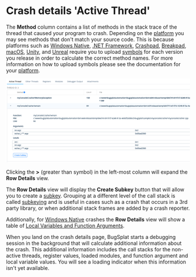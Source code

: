 # Crash details 'Active Thread'

The **Method** column contains a list of methods in the stack trace of the thread that caused your program to crash. Depending on the [platform](../../introduction/getting-started/integrations/) you may see methods that don't match your source code. This is because platforms such as [Windows Native](../../introduction/getting-started/integrations/desktop/cplusplus/), [.NET Framework](../../introduction/getting-started/integrations/desktop/windows-dot-net-framework.md), [Crashpad](../../introduction/getting-started/integrations/cross-platform/crashpad/), [Breakpad](../../introduction/getting-started/integrations/cross-platform/breakpad.md), [macOS](../../introduction/getting-started/integrations/desktop/macos.md), [Unity](../../introduction/getting-started/integrations/game-development/unity.md), and [Unreal](../../introduction/getting-started/integrations/game-development/unreal-engine.md) require you to upload [symbols](../../introduction/development/working-with-symbol-files/) for each version you release in order to calculate the correct method names. For more information on how to upload symbols please see the documentation for your [platform](../../introduction/getting-started/integrations/).

![Crash Details ACtive Thread](../../.gitbook/assets/crash-details-active-thread.png)

Clicking the **&gt;** \(greater than symbol\) in the left-most column will expand the **Row Details** view.

The **Row Details** view will display the **Create Subkey** button that will allow you to create a [subkey](../../introduction/development/using-subkeying-to-find-difficult-crashes.md). Grouping at a different level of the call stack is called [subkeying](../../introduction/development/using-subkeying-to-find-difficult-crashes.md) and is useful in cases such as a crash that occurs in a 3rd party library, or when additional stack frames are added by a crash reporter.

Additionally, for [Windows Native](../../introduction/getting-started/integrations/desktop/cplusplus/) crashes the **Row Details** view will show a table of [Local Variables and Function Arguments](https://www.bugsplat.com/blog/development/local-variables-function-arguments/).

When you land on the crash details page, BugSplat starts a debugging session in the background that will calculate additional information about the crash. This additional information includes the call stacks for the non-active threads, register values, loaded modules, and function argument and local variable values.  You will see a loading indicator when this information isn't yet available.

